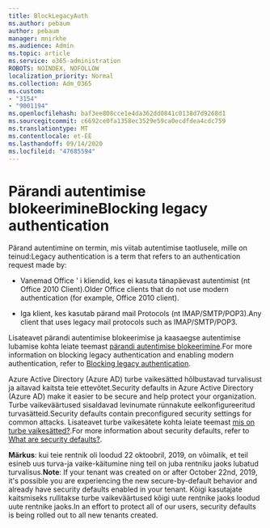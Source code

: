 ```yaml
---
title: BlockLegacyAuth
ms.author: pebaum
author: pebaum
manager: mnirkhe
ms.audience: Admin
ms.topic: article
ms.service: o365-administration
ROBOTS: NOINDEX, NOFOLLOW
localization_priority: Normal
ms.collection: Adm_O365
ms.custom:
- "3154"
- "9001194"
ms.openlocfilehash: baf3ee808cce1e4da362dd0841c0138d7d9268d1
ms.sourcegitcommit: c6692ce0fa1358ec3529e59ca0ecdfdea4cdc759
ms.translationtype: MT
ms.contentlocale: et-EE
ms.lasthandoff: 09/14/2020
ms.locfileid: "47685594"
---
```

# <a name="blocking-legacy-authentication"></a><span data-ttu-id="3b6b1-102">Pärandi autentimise blokeerimine</span><span class="sxs-lookup"><span data-stu-id="3b6b1-102">Blocking legacy authentication</span></span>

<span data-ttu-id="3b6b1-103">Pärand autentimine on termin, mis viitab autentimise taotlusele, mille on teinud:</span><span class="sxs-lookup"><span data-stu-id="3b6b1-103">Legacy authentication is a term that refers to an authentication request made by:</span></span>

- <span data-ttu-id="3b6b1-104">Vanemad Office ' i kliendid, kes ei kasuta tänapäevast autentimist (nt Office 2010 Client).</span><span class="sxs-lookup"><span data-stu-id="3b6b1-104">Older Office clients that do not use modern authentication (for example, Office 2010 client).</span></span>

- <span data-ttu-id="3b6b1-105">Iga klient, kes kasutab pärand mail Protocols (nt IMAP/SMTP/POP3).</span><span class="sxs-lookup"><span data-stu-id="3b6b1-105">Any client that uses legacy mail protocols such as IMAP/SMTP/POP3.</span></span>

<span data-ttu-id="3b6b1-106">Lisateavet pärandi autentimise blokeerimise ja kaasaegse autentimise lubamise kohta leiate teemast [pärandi autentimise blokeerimine](https://docs.microsoft.com/azure/active-directory/conditional-access/concept-conditional-access-block-legacy-authentication).</span><span class="sxs-lookup"><span data-stu-id="3b6b1-106">For more information on blocking legacy authentication and enabling modern authentication, refer to [Blocking legacy authentication](https://docs.microsoft.com/azure/active-directory/conditional-access/concept-conditional-access-block-legacy-authentication).</span></span>

<span data-ttu-id="3b6b1-107">Azure Active Directory (Azure AD) turbe vaikesätted hõlbustavad turvalisust ja aitavad kaitsta teie ettevõtet.</span><span class="sxs-lookup"><span data-stu-id="3b6b1-107">Security defaults in Azure Active Directory (Azure AD) make it easier to be secure and help protect your organization.</span></span> <span data-ttu-id="3b6b1-108">Turbe vaikeväärtused sisaldavad levinumate rünnakute eelkonfigureeritud turvasätteid.</span><span class="sxs-lookup"><span data-stu-id="3b6b1-108">Security defaults contain preconfigured security settings for common attacks.</span></span>
<span data-ttu-id="3b6b1-109">Lisateavet turbe vaikesätete kohta leiate teemast [mis on turbe vaikesätted?](https://docs.microsoft.com/azure/active-directory/fundamentals/concept-fundamentals-security-defaults).</span><span class="sxs-lookup"><span data-stu-id="3b6b1-109">For more information about security defaults, refer to [What are security defaults?](https://docs.microsoft.com/azure/active-directory/fundamentals/concept-fundamentals-security-defaults).</span></span> 

<span data-ttu-id="3b6b1-110">**Märkus**: kui teie rentnik oli loodud 22 oktoobril, 2019, on võimalik, et teil esineb uus turva-ja vaike-käitumine ning teil on juba rentniku jaoks lubatud turvalisus.</span><span class="sxs-lookup"><span data-stu-id="3b6b1-110">**Note**:  If your tenant was created on or after October 22nd, 2019, it's possible you are experiencing the new secure-by-default behavior and already have security defaults enabled in your tenant.</span></span>  <span data-ttu-id="3b6b1-111">Kõigi kasutajate kaitsmiseks rullitakse turbe vaikeväärtused kõigi uute rentnike jaoks loodud uute rentnike jaoks.</span><span class="sxs-lookup"><span data-stu-id="3b6b1-111">In an effort to protect all of our users, security defaults is being rolled out to all new tenants created.</span></span>
